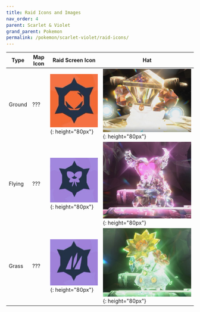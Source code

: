 ```yaml
---
title: Raid Icons and Images
nav_order: 4
parent: Scarlet & Violet
grand_parent: Pokemon
permalink: /pokemon/scarlet-violet/raid-icons/
---
```



| Type              |Map Icon | Raid Screen Icon              | Hat |
|------------------------------|--------------|-----------------------------|---------------|
| Ground | ??? | ![ground-icon](/images/pokemon/scarlet-violet/ground-raid-icon.jpg){: height="80px"} | ![ground-icon](/images/pokemon/scarlet-violet/ground-raid-hat.jpg){: height="80px"} |
| Flying | ??? | ![fairy-icon](/images/pokemon/scarlet-violet/fairy-raid-icon.jpg){: height="80px"} | ![fairy-icon](/images/pokemon/scarlet-violet/fairy-raid-hat.jpg){: height="80px"} |
| Grass | ??? | ![grass-icon](/images/pokemon/scarlet-violet/grass-raid-icon.jpg){: height="80px"} | ![grass-icon](/images/pokemon/scarlet-violet/grass-raid-hat.jpg){: height="80px"} |

